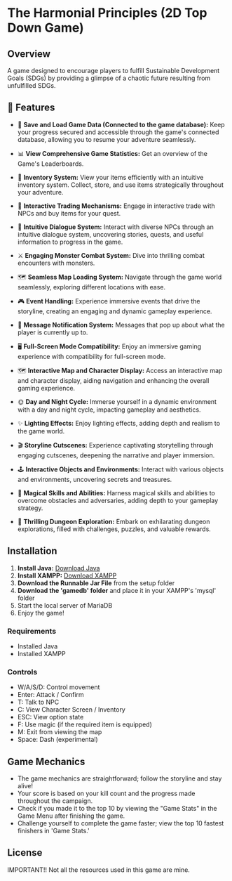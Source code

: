 # The Harmonial Principles (2D Top Down Game)

## Overview
A game designed to encourage players to fulfill Sustainable Development Goals (SDGs) by providing a glimpse of a chaotic future resulting from unfulfilled SDGs.

## 🎯 Features

- 📁 **Save and Load Game Data (Connected to the game database):**
  Keep your progress secured and accessible through the game's connected database, allowing you to resume your adventure seamlessly.

- 📊 **View Comprehensive Game Statistics:**
  Get an overview of the Game's Leaderboards.

- 🎒 **Inventory System:**
  View your items efficiently with an intuitive inventory system. Collect, store, and use items strategically throughout your adventure.

- 💱 **Interactive Trading Mechanisms:** Engage in interactive trade with NPCs and buy items for your quest.

- 💬 **Intuitive Dialogue System:** Interact with diverse NPCs through an intuitive dialogue system, uncovering stories, quests, and useful information to progress in the game.

- ⚔️ **Engaging Monster Combat System:** Dive into thrilling combat encounters with monsters.

- 🗺️ **Seamless Map Loading System:** Navigate through the game world seamlessly, exploring different locations with ease.

- 🎮 **Event Handling:** Experience immersive events that drive the storyline, creating an engaging and dynamic gameplay experience.

- 🔔 **Message Notification System:** Messages that pop up about what the player is currently up to.

- 🖥️ **Full-Screen Mode Compatibility:** Enjoy an immersive gaming experience with compatibility for full-screen mode.

- 🗺️ **Interactive Map and Character Display:** Access an interactive map and character display, aiding navigation and enhancing the overall gaming experience.

- 🌞 **Day and Night Cycle:** Immerse yourself in a dynamic environment with a day and night cycle, impacting gameplay and aesthetics.

- ✨ **Lighting Effects:** Enjoy lighting effects, adding depth and realism to the game world.

- 🎬 **Storyline Cutscenes:** Experience captivating storytelling through engaging cutscenes, deepening the narrative and player immersion.

- 🕹️ **Interactive Objects and Environments:** Interact with various objects and environments, uncovering secrets and treasures.

- 🧙 **Magical Skills and Abilities:** Harness magical skills and abilities to overcome obstacles and adversaries, adding depth to your gameplay strategy.

- 🏰 **Thrilling Dungeon Exploration:** Embark on exhilarating dungeon explorations, filled with challenges, puzzles, and valuable rewards.

## Installation
1. **Install Java:** [Download Java](https://www.jetbrains.com/webstorm/download/)
2. **Install XAMPP:** [Download XAMPP](https://www.apachefriends.org/download.html)
3. **Download the Runnable Jar File** from the setup folder
4. **Download the 'gamedb' folder** and place it in your XAMPP's 'mysql' folder
5. Start the local server of MariaDB
6. Enjoy the game!

### Requirements
- Installed Java
- Installed XAMPP

### Controls
- W/A/S/D: Control movement
- Enter: Attack / Confirm
- T: Talk to NPC
- C: View Character Screen / Inventory
- ESC: View option state
- F: Use magic (if the required item is equipped)
- M: Exit from viewing the map
- Space: Dash (experimental)

## Game Mechanics
- The game mechanics are straightforward; follow the storyline and stay alive!
- Your score is based on your kill count and the progress made throughout the campaign.
- Check if you made it to the top 10 by viewing the "Game Stats" in the Game Menu after finishing the game.
- Challenge yourself to complete the game faster; view the top 10 fastest finishers in 'Game Stats.'

## License
IMPORTANT!! Not all the resources used in this game are mine.

